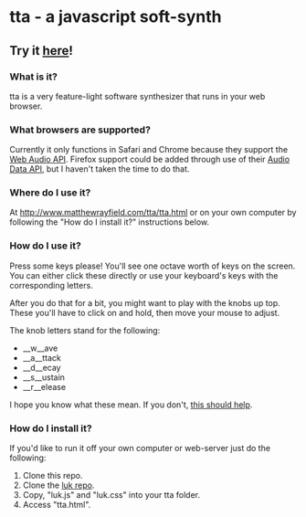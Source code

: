 # tta - a javascript soft-synth

## Try it [here](http://www.matthewrayfield.com/tta/tta.html)!

### What is it?
tta is a very feature-light software synthesizer that runs in your web browser.

### What browsers are supported?
Currently it only functions in Safari and Chrome because they support the [Web Audio API](https://dvcs.w3.org/hg/audio/raw-file/tip/webaudio/specification.html). Firefox support could be added through use of their [Audio Data API](https://wiki.mozilla.org/Audio_Data_API), but I haven't taken the time to do that.

### Where do I use it?
At <http://www.matthewrayfield.com/tta/tta.html> or on your own computer by following the "How do I install it?" instructions below.

### How do I use it?
Press some keys please! You'll see one octave worth of keys on the screen. You can either click these directly or use your keyboard's keys with the corresponding letters.

After you do that for a bit, you might want to play with the knobs up top. These you'll have to click on and hold, then move your mouse to adjust.

The knob letters stand for the following:

- __w__ave
- __a__ttack
- __d__ecay
- __s__ustain
- __r__elease

I hope you know what these mean. If you don't, [this should help](http://en.wikipedia.org/wiki/Synthesizer#ADSR_envelope).

### How do I install it?
If you'd like to run it off your own computer or web-server just do the following:

1. Clone this repo.
2. Clone the [luk repo](https://github.com/MatthewRayfield/luk).
3. Copy, "luk.js" and "luk.css" into your tta folder.
4. Access "tta.html".

